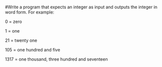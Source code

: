#Write a program that expects an integer as input and outputs the integer in word form. For example:

0 = zero

1 = one

21 = twenty one

105 = one hundred and five

1317 = one thousand, three hundred and seventeen
